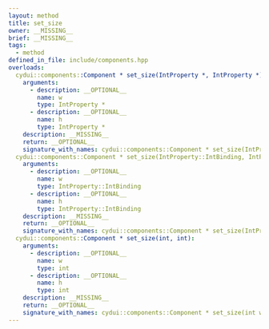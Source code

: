 ```yaml
---
layout: method
title: set_size
owner: __MISSING__
brief: __MISSING__
tags:
  - method
defined_in_file: include/components.hpp
overloads:
  cydui::components::Component * set_size(IntProperty *, IntProperty *):
    arguments:
      - description: __OPTIONAL__
        name: w
        type: IntProperty *
      - description: __OPTIONAL__
        name: h
        type: IntProperty *
    description: __MISSING__
    return: __OPTIONAL__
    signature_with_names: cydui::components::Component * set_size(IntProperty * w, IntProperty * h)
  cydui::components::Component * set_size(IntProperty::IntBinding, IntProperty::IntBinding):
    arguments:
      - description: __OPTIONAL__
        name: w
        type: IntProperty::IntBinding
      - description: __OPTIONAL__
        name: h
        type: IntProperty::IntBinding
    description: __MISSING__
    return: __OPTIONAL__
    signature_with_names: cydui::components::Component * set_size(IntProperty::IntBinding w, IntProperty::IntBinding h)
  cydui::components::Component * set_size(int, int):
    arguments:
      - description: __OPTIONAL__
        name: w
        type: int
      - description: __OPTIONAL__
        name: h
        type: int
    description: __MISSING__
    return: __OPTIONAL__
    signature_with_names: cydui::components::Component * set_size(int w, int h)
---
```

